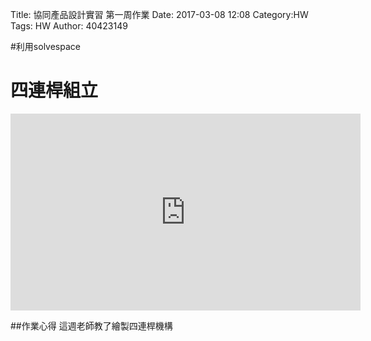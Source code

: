 Title: 協同產品設計實習 第一周作業
Date: 2017-03-08 12:08
Category:HW
Tags: HW
Author: 40423149



<!-- PELICAN_END_SUMMARY -->


#利用solvespace

# 四連桿組立

<iframe width="560" height="315" src="https://www.youtube.com/embed/G90WCzW320o" frameborder="0" allowfullscreen></iframe>


##作業心得
這週老師教了繪製四連桿機構

